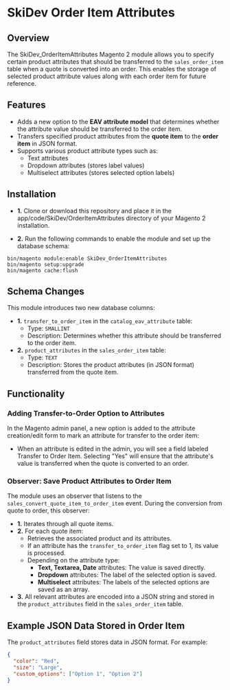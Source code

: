 # SkiDev Order Item Attributes

## Overview

The SkiDev_OrderItemAttributes Magento 2 module allows you to specify certain product attributes that should be transferred to the `sales_order_item` table when a quote is converted into an order. This enables the storage of selected product attribute values along with each order item for future reference.

## Features

- Adds a new option to the **EAV attribute model** that determines whether the attribute value should be transferred to the order item.
- Transfers specified product attributes from the **quote item** to the **order item** in JSON format.
- Supports various product attribute types such as:
  - Text attributes
  - Dropdown attributes (stores label values)
  - Multiselect attributes (stores selected option labels)

## Installation

- **1.** Clone or download this repository and place it in the app/code/SkiDev/OrderItemAttributes directory of your Magento 2 installation.

- **2.** Run the following commands to enable the module and set up the database schema:

```
bin/magento module:enable SkiDev_OrderItemAttributes
bin/magento setup:upgrade
bin/magento cache:flush
```

## Schema Changes

This module introduces two new database columns:

- **1.** `transfer_to_order_item` in the `catalog_eav_attribute` table:
  - Type: `SMALLINT`
  - Description: Determines whether this attribute should be transferred to the order item.
- **2.** `product_attributes` in the `sales_order_item` table:
  - Type: `TEXT`
  - Description: Stores the product attributes (in JSON format) transferred from the quote item.

## Functionality

### Adding Transfer-to-Order Option to Attributes

In the Magento admin panel, a new option is added to the attribute creation/edit form to mark an attribute for transfer to the order item:

- When an attribute is edited in the admin, you will see a field labeled Transfer to Order Item. Selecting "Yes" will ensure that the attribute's value is transferred when the quote is converted to an order.

### Observer: Save Product Attributes to Order Item

The module uses an observer that listens to the `sales_convert_quote_item_to_order_item` event. During the conversion from quote to order, this observer:

- **1.** Iterates through all quote items.
- **2.** For each quote item:
  - Retrieves the associated product and its attributes.
  - If an attribute has the `transfer_to_order_item` flag set to 1, its value is processed.
  - Depending on the attribute type:
    - **Text, Textarea, Date** attributes: The value is saved directly.
    - **Dropdown** attributes: The label of the selected option is saved.
    - **Multiselect** attributes: The labels of the selected options are saved as an array.
- **3.** All relevant attributes are encoded into a JSON string and stored in the `product_attributes` field in the `sales_order_item` table.

## Example JSON Data Stored in Order Item

The `product_attributes` field stores data in JSON format. For example:

```json
{
  "color": "Red",
  "size": "Large",
  "custom_options": ["Option 1", "Option 2"]
}
```
